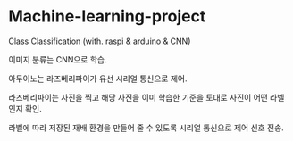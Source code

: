 # Machine-learning-project
Class Classification (with. raspi &amp; arduino &amp; CNN)

이미지 분류는 CNN으로 학습.

아두이노는 라즈베리파이가 유선 시리얼 통신으로 제어.

라즈베리파이는 사진을 찍고 해당 사진을 이미 학습한 기준을 토대로 사진이 어떤 라벨인지 확인.

라벨에 따라 저장된 재배 환경을 만들어 줄 수 있도록 시리얼 통신으로 제어 신호 전송.
